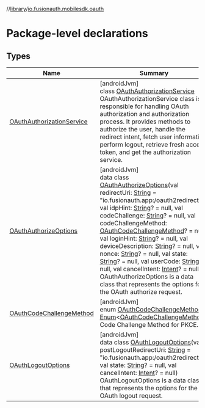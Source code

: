 //[library](../../index.md)/[io.fusionauth.mobilesdk.oauth](index.md)

# Package-level declarations

## Types

| Name | Summary |
|---|---|
| [OAuthAuthorizationService](-o-auth-authorization-service/index.md) | [androidJvm]<br>class [OAuthAuthorizationService](-o-auth-authorization-service/index.md)<br>OAuthAuthorizationService class is responsible for handling OAuth authorization and authorization process. It provides methods to authorize the user, handle the redirect intent, fetch user information, perform logout, retrieve fresh access token, and get the authorization service. |
| [OAuthAuthorizeOptions](-o-auth-authorize-options/index.md) | [androidJvm]<br>data class [OAuthAuthorizeOptions](-o-auth-authorize-options/index.md)(val redirectUri: [String](https://kotlinlang.org/api/latest/jvm/stdlib/kotlin/-string/index.html) = &quot;io.fusionauth.app:/oauth2redirect&quot;, val idpHint: [String](https://kotlinlang.org/api/latest/jvm/stdlib/kotlin/-string/index.html)? = null, val codeChallenge: [String](https://kotlinlang.org/api/latest/jvm/stdlib/kotlin/-string/index.html)? = null, val codeChallengeMethod: [OAuthCodeChallengeMethod](-o-auth-code-challenge-method/index.md)? = null, val loginHint: [String](https://kotlinlang.org/api/latest/jvm/stdlib/kotlin/-string/index.html)? = null, val deviceDescription: [String](https://kotlinlang.org/api/latest/jvm/stdlib/kotlin/-string/index.html)? = null, val nonce: [String](https://kotlinlang.org/api/latest/jvm/stdlib/kotlin/-string/index.html)? = null, val state: [String](https://kotlinlang.org/api/latest/jvm/stdlib/kotlin/-string/index.html)? = null, val userCode: [String](https://kotlinlang.org/api/latest/jvm/stdlib/kotlin/-string/index.html)? = null, val cancelIntent: [Intent](https://developer.android.com/reference/kotlin/android/content/Intent.html)? = null)<br>OAuthAuthorizeOptions is a data class that represents the options for the OAuth authorize request. |
| [OAuthCodeChallengeMethod](-o-auth-code-challenge-method/index.md) | [androidJvm]<br>enum [OAuthCodeChallengeMethod](-o-auth-code-challenge-method/index.md) : [Enum](https://kotlinlang.org/api/latest/jvm/stdlib/kotlin/-enum/index.html)&lt;[OAuthCodeChallengeMethod](-o-auth-code-challenge-method/index.md)&gt; <br>Code Challenge Method for PKCE. |
| [OAuthLogoutOptions](-o-auth-logout-options/index.md) | [androidJvm]<br>data class [OAuthLogoutOptions](-o-auth-logout-options/index.md)(val postLogoutRedirectUri: [String](https://kotlinlang.org/api/latest/jvm/stdlib/kotlin/-string/index.html) = &quot;io.fusionauth.app:/oauth2redirect&quot;, val state: [String](https://kotlinlang.org/api/latest/jvm/stdlib/kotlin/-string/index.html)? = null, val cancelIntent: [Intent](https://developer.android.com/reference/kotlin/android/content/Intent.html)? = null)<br>OAuthLogoutOptions is a data class that represents the options for the OAuth logout request. |
